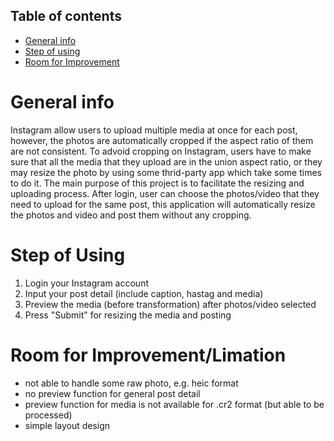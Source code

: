 ## Table of contents
* [General info](#general-info)
* [Step of using](#step-of-using)
* [Room for Improvement](#room-for-improvement/limitation)


# General info
Instagram allow users to upload multiple media at once for each post, however, the photos are automatically cropped if the aspect ratio of them are not consistent. To advoid cropping on Instagram, users have to make sure that all the media that they upload are in the union aspect ratio, or they may resize the photo by using some thrid-party app which take some times to do it.
The main purpose of this project is to facilitate the resizing and uploading process. After login, user can choose the photos/video that they need to upload for the same post, this application will automatically resize the photos and video and post them without any cropping.

# Step of Using
1. Login your Instagram account
2. Input your post detail (include caption, hastag and media)
3. Preview the media (before transformation) after photos/video selected
4. Press "Submit" for resizing the media and posting

# Room for Improvement/Limation
- not able to handle some raw photo, e.g. heic format
- no preview function for general post detail
- preview function for media is not available for .cr2 format (but able to be processed)
- simple layout design
